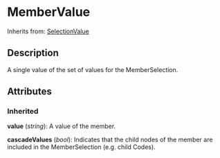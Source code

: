 
# MemberValue

Inherits from: [SelectionValue](SelectionValue.md)



## Description

A single value of the set of values for the MemberSelection.


## Attributes

### Inherited

**value** (*string*): A value of the member.

**cascadeValues** (*bool*): Indicates that the child nodes of the member are included in the MemberSelection (e.g. child Codes).






